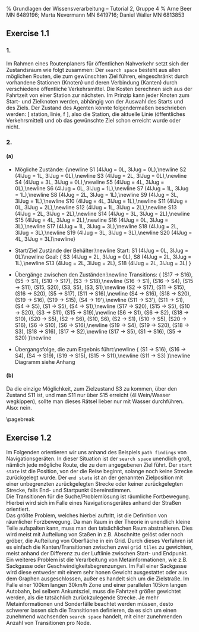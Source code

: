 % Grundlagen der Wissensverarbeitung – Tutorial 2, Gruppe 4 
% Arne Beer MN 6489196; Marta Nevermann MN 6419716; Daniel Waller MN 6813853


## Exercise 1.1

### 1.


Im Rahmen eines Routenplaners für öffentlichen Nahverkehr setzt sich der Zustandsraum wie folgt zusammen: Der `search space` besteht aus allen möglichen Routen, die zum gewünschten Ziel führen, eingeschränkt durch vorhandene Stationen (Knoten) und deren Verbindung (Kanten) durch verschiedene öffentliche Verkehrsmittel. Die Kosten berechnen sich aus der Fahrtzeit von einer Station zur nächsten. Im Prinzip kann jeder Knoten zum Start- und Zielknoten werden, abhängig von der Auswahl des Starts und des Ziels.
Der Zustand des Agenten könnte folgendermaßen beschrieben werden: [ station, linie, f ], also die Station, die aktuelle Linie (öffentliches Verkehrsmittel) und ob das gewünschte Ziel schon erreicht wurde oder nicht.

### 2.

#### (a)

- Mögliche Zustände: \{\newline
  S1   (4lJug = 0L, 3lJug = 0L),\newline
  S2   (4lJug = 1L, 3lJug = 0L),\newline
  S3   (4lJug = 2L, 3lJug = 0L),\newline
  S4   (4lJug = 3L, 3lJug = 0L),\newline
  S5   (4lJug = 4L, 3lJug = 0L),\newline
  S6   (4lJug = 0L, 3lJug = 1L),\newline
  S7   (4lJug = 1L, 3lJug = 1L),\newline
  S8   (4lJug = 2L, 3lJug = 1L),\newline
  S9   (4lJug = 3L, 3lJug = 1L),\newline
  S10  (4lJug = 4L, 3lJug = 1L),\newline
  S11  (4lJug = 0L, 3lJug = 2L),\newline
  S12  (4lJug = 1L, 3lJug = 2L),\newline
  S13  (4lJug = 2L, 3lJug = 2L),\newline
  S14  (4lJug = 3L, 3lJug = 2L),\newline
  S15  (4lJug = 4L, 3lJug = 2L),\newline
  S16  (4lJug = 0L, 3lJug = 3L),\newline
  S17  (4lJug = 1L, 3lJug = 3L),\newline
  S18  (4lJug = 2L, 3lJug = 3L),\newline
  S19  (4lJug = 3L, 3lJug = 3L),\newline
  S20  (4lJug = 4L, 3lJug = 3L)\newline\}

- Start/Ziel Zustände der Behälter:\newline
Start: S1 (4lJug = 0L, 3lJug = 0L)\newline
Goal: { S3 (4lJug = 2L, 3lJug = 0L), S8 (4lJug = 2L, 3lJug = 1L),\newline S13 (4lJug = 2L, 3lJug = 2L), S18 (4lJug = 2L, 3lJug = 3L) }

- Übergänge zwischen den Zuständen:\newline
Transitions: { (S17 -> S16), (S5 -> S1), (S10 -> S17), (S3 -> S18),\newline (S16 -> S1), (S16 -> S4), (S15 -> S11), (S15, S20), (S3, S5), (S3, S1),\newline (S2 -> S17), (S11 -> S15), (S16 -> S20), (S5 -> S17), (S11 -> S16),\newline (S4 -> S16), (S18 -> S20), (S19 -> S16), (S19 -> S15), (S4 -> 19'),\newline (S11 -> S3'), (S11 -> S1), (S4 -> S5), (S1 -> S5), (S4 -> S1),\newline (S17 -> S20), (S15 -> S5), (S10 -> S20), (S3 -> S11), (S15 -> S19),\newline (S6 -> S1), (S6 -> S2), (S18 -> S10), (S20 -> S5), (S2 -> S6), (S10, S6), (S2 -> S1), (S10 -> S5), (S20 -> S16), (S6 -> S10), (S6 -> S16),\newline (S19 -> S4), (S19 -> S20), (S18 -> S3), (S18 -> S16), (S17 -> S2),\newline (S17 -> S5), (S1 -> S16), (S5 -> S20) }\newline

- Übergangsfolge, die zum Ergebnis führt:\newline
{ (S1 -> S16), (S16 -> S4), (S4 -> S19), (S19 -> S15), (S15 -> S11),\newline (S11 -> S3) }\newline
Diagramm siehe Anhang

#### (b)

Da die einzige Möglichkeit, zum Zielzustand S3 zu kommen, über den Zustand S11 ist, und man S11 nur über S15 erreicht (4l Wein/Wasser wegkippen), sollte man dieses Rätsel lieber nur mit Wasser durchführen. Also: nein.


\pagebreak

## Exercise 1.2

Im Folgenden orientieren wir uns anhand des Beispiels `path findings` von
Navigationsgeräten. In dieser Situation ist der `search space` unendlich groß,
nämlich jede mögliche Route, die zu dem angegebenen Ziel führt.  Der `start
state` ist die Position, von der die Reise beginnt, solange noch keine Strecke
zurückgelegt wurde. Der `end state` ist an der genannten Zielposition mit einer
unbegrenzten zurückgelegten Strecke oder keiner zurückgelegten Strecke, falls
End- und Startpunkt übereinstimmen.   
Die Transitionen für die Suche/Problemlösung ist räumliche Fortbewegung.
Hierbei wird sich im Falle eines Navigationsgerätes anhand der Straßen
orientiert.   
Das größte Problem, welches hierbei auftritt, ist die Definition von räumlicher
Forzbewegung. Da man Raum in der Theorie in unendlich kleine Teile aufspalten
kann, muss man den tatsächlichen Raum abstrahieren. Dies wird meist mit
Aufteilung von Staßen in z.B. Abschnitte gelöst oder noch gröber, die
Aufteilung von Oberfläche in ein Grid. Durch dieses Verfahren ist es einfach
die Kanten/Transitionen zwischen zwei `grid tiles` zu gewichten, meist anhand
der Differenz zu der Luftlinie zwischen Start- und Endpunkt. Ein weiteres
Problem ist die Verarbeitung von Metainformationen, wie z.B. Sackgasse oder
Geschwindigkeitsbegrenzungen. Im Fall einer Sackgasse wird diese entweder mit
einem sehr honen Gewicht ausgestattet oder aus dem Graphen ausgeschlossen,
außer es handelt sich um die Zielstraße. Im Falle einer 100km langen 30km/h
Zone und einer parallelen 105km langen Autobahn, bei selbem Ankuntsziel, muss
die Fahrtzeit größer gewichtet werden, als die tatsächlich zurückzulegende
Strecke.  Je mehr Metainformationen und Sonderfälle beachtet werden müssen,
desto schwerer lassen sich die Transitionen definieren, da es sich um einen
zunehmend wachsenden `search space` handelt, mit einer zunehmenden Anzahl von
Transitionen pro Node. 
